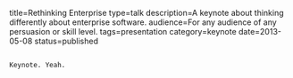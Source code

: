 title=Rethinking Enterprise
type=talk
description=A keynote about thinking differently about enterprise software.
audience=For any audience of any persuasion or skill level.
tags=presentation
category=keynote
date=2013-05-08
status=published
~~~~~~

Keynote. Yeah.

